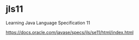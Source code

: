 # jls11
Learning Java Language Specification 11

https://docs.oracle.com/javase/specs/jls/se11/html/index.html
